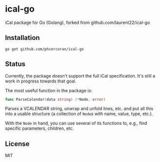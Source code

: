 # ical-go

iCal package for Go (Golang), forked from github.com/laurent22/ical-go

## Installation

    go get github.com/phcorcoran/ical-go

## Status

Currently, the package doesn't support the full iCal specification. It's still a work in progress towards that goal.

The most useful function in the package is:

```go
func ParseCalendar(data string) (*Node, error)
```
Parses a VCALENDAR string, unwrap and unfold lines, etc. and put all this into a usable structure (a collection of `Node`s with name, value, type, etc.).

With the `Node` in hand, you can use several of its functions to, e.g., find specific parameters, children, etc.


## License

MIT
